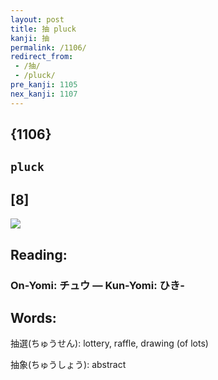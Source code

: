 ```yaml
---
layout: post
title: 抽 pluck
kanji: 抽
permalink: /1106/
redirect_from:
 - /抽/
 - /pluck/
pre_kanji: 1105
nex_kanji: 1107
---
```


## {1106}

## `pluck`

## [8]

<div class="stroke"><img src="E68ABD.png" /></div>

## Reading:

### On-Yomi: チュウ &mdash; Kun-Yomi: ひき-

## Words:

抽選(ちゅうせん): lottery, raffle, drawing (of lots)

抽象(ちゅうしょう): abstract

